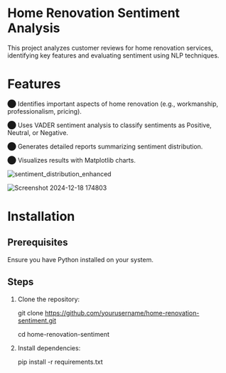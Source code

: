 # Home Renovation Sentiment Analysis

This project analyzes customer reviews for home renovation services, identifying key features and evaluating sentiment using NLP techniques.

# Features

⬤ Identifies important aspects of home renovation (e.g., workmanship, professionalism, pricing).

⬤ Uses VADER sentiment analysis to classify sentiments as Positive, Neutral, or Negative.

⬤ Generates detailed reports summarizing sentiment distribution.

⬤ Visualizes results with Matplotlib charts.

![sentiment_distribution_enhanced](https://github.com/user-attachments/assets/35811f91-b488-419d-b5e5-a645302d7428)

![Screenshot 2024-12-18 174803](https://github.com/user-attachments/assets/f2f5ddab-7253-48f6-ad53-d0aee4f66ad1)

# Installation

## Prerequisites

Ensure you have Python installed on your system.

## Steps

1. Clone the repository:

   git clone https://github.com/yourusername/home-renovation-sentiment.git

   cd home-renovation-sentiment

2. Install dependencies:

   pip install -r requirements.txt
